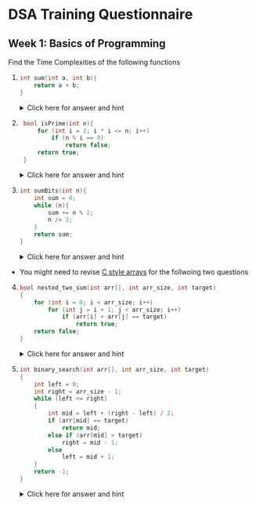 # DSA Training Questionnaire

## Week 1: Basics of Programming

Find the Time Complexities of the following functions

1.  ```cpp
    int sum(int a, int b){
        return a + b;
    }
    ```

    <details><summary>Click here for answer and hint</summary>

    -   Answer is ![](http://www.sciweavers.org/tex2img.php?eq=O%281%29&bc=White&fc=Black&im=jpg&fs=12&ff=arev&edit=0)
    -   It's because only one addition operation is taking place and returned to caller function

    </details>

2.  ```cpp
     bool isPrime(int n){
         for (int i = 2; i * i <= n; i++)
             if (n % i == 0)
                 return false;
         return true;
     }
    ```

    <details><summary>Click here for answer and hint</summary>

    -   Answer is ![](http://www.sciweavers.org/tex2img.php?eq=O%28%5Clfloor%20%5Csqrt%7Bn%7D%20%5Crfloor%29&bc=White&fc=Black&im=jpg&fs=12&ff=arev&edit=0)
    -   It's because the loop variable at worst can go to ![](http://www.sciweavers.org/tex2img.php?eq=O%28%5Clfloor%20%5Csqrt%7Bn%7D%20%5Crfloor%29&bc=White&fc=Black&im=jpg&fs=12&ff=arev&edit=0)

    </details>

3.  ```cpp
    int sumBits(int n){
        int sum = 0;
        while (n){
            sum += n % 2;
            n /= 2;
        }
        return sum;
    }
    ```

    <details><summary>Click here for answer and hint</summary>

    -   Answer is ![](http://www.sciweavers.org/tex2img.php?eq=O%28log%7B_2%7D%7Bn%7D%29&bc=White&fc=Black&im=jpg&fs=12&ff=arev&edit=0)
    -   It's because the loop will go through all the bits of n, and we know that n will have at max ![](http://www.sciweavers.org/tex2img.php?eq=O%28log%7B_2%7D%7Bn%7D%29&bc=White&fc=Black&im=jpg&fs=12&ff=arev&edit=0) digits in binary format.
    -   [Here's a simple refresher about basics of binary number system](https://arith-matic.com/notebook/binary-numbers)

    </details>

-   You might need to revise [C style arrays](https://learning.rc.virginia.edu/courses/cpp_introduction/c_arrays/) for the follwoing two questions

4.  ```cpp
    bool nested_two_sum(int arr[], int arr_size, int target)
    {
        for (int i = 0; i < arr_size; i++)
            for (int j = i + 1; j < arr_size; i++)
                if (arr[i] + arr[j] == target)
                    return true;
        return false;
    }
    ```

    <details><summary>Click here for answer and hint</summary>

    -   Answer is $O(n^2)$
    -   Explanation
        -   for $i = 0$, $j$ will go $1,2,3,4,...(n - 1)$ -> $(n - 1)$ steps
        -   for $i = 1$, $j$ will go $2,3,4,5...(n - 1)$ -> $(n - 2)$ steps
        -   for $i = 2$, $j$ will go $3,4,5,6...(n - 1)$ -> $(n - 3)$ steps
        -   For every $i$, $j$ loop will go through $i + 1, i + 2,...(n - 1)$ -> $(n - i - 1)$ steps
        -   So Total Number of Steps = $\sum_{i=0}^{n - 1} (n - i - 1)$
        -   which equals (skipping some steps) $\frac{n(n-1)}{2} - n(n-1) = O(n^2)$

    </details>

5.  ```cpp
    int binary_search(int arr[], int arr_size, int target)
    {
        int left = 0;
        int right = arr_size - 1;
        while (left <= right)
        {
            int mid = left + (right - left) / 2;
            if (arr[mid] == target)
                return mid;
            else if (arr[mid] > target)
                right = mid - 1;
            else
                left = mid + 1;
        }
        return -1;
    }
    ```

    <details><summary>Click here for answer and hint</summary>

    -   Answer is $O(log_2(n))$
    -   Refer [here](https://www.geeksforgeeks.org/complexity-analysis-of-binary-search/) for the detailed explaination

    </details>